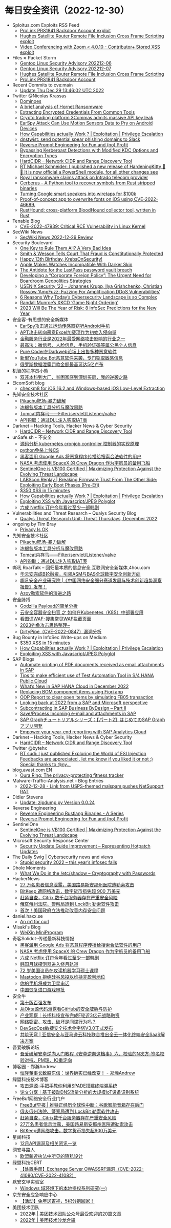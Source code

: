 # 每日安全资讯（2022-12-30）

- Sploitus.com Exploits RSS Feed
  - [ProLink PRS1841 Backdoor Account exploit](https://sploitus.com/exploit?id=PACKETSTORM:170342&utm_source=rss&utm_medium=rss)
  - [Hughes Satellite Router Remote File Inclusion Cross Frame Scripting exploit](https://sploitus.com/exploit?id=PACKETSTORM:170343&utm_source=rss&utm_medium=rss)
  - [Video Conferencing with Zoom < 4.0.10 - Contributor+ Stored XSS exploit](https://sploitus.com/exploit?id=WPEX-ID:FAD16C68-9F14-4866-B241-40468FB71494&utm_source=rss&utm_medium=rss)
- Files ≈ Packet Storm
  - [Gentoo Linux Security Advisory 202212-06](https://packetstormsecurity.com/files/170345/glsa-202212-06.txt)
  - [Gentoo Linux Security Advisory 202212-07](https://packetstormsecurity.com/files/170344/glsa-202212-07.txt)
  - [Hughes Satellite Router Remote File Inclusion Cross Frame Scripting](https://packetstormsecurity.com/files/170343/ZSL-2022-5743.txt)
  - [ProLink PRS1841 Backdoor Account](https://packetstormsecurity.com/files/170342/prolinkprs1841-poc.txt)
- Recent Commits to cve:main
  - [Update Thu Dec 29 13:46:02 UTC 2022](https://github.com/trickest/cve/commit/015f41f51c10ade203ca63f31be4c341db6fd25c)
- Twitter @Nicolas Krassas
  - [Dominoes](https://twitter.com/Dinosn/status/1608515406192328708)
  - [A brief analysis of Hornet Ransomware](https://twitter.com/Dinosn/status/1608515274625658880)
  - [Extracting Encrypted Credentials From Common Tools](https://twitter.com/Dinosn/status/1608515207432704002)
  - [Crypto trading platform 3Commas admits massive API key leak](https://twitter.com/Dinosn/status/1608515177103728642)
  - [EarSpy Attack Can Use Motion Sensors Data to Pry on Android Devices](https://twitter.com/Dinosn/status/1608461511395102720)
  - [How Capabilities actually Work ? | Exploitation | Privilege Escalation](https://twitter.com/Dinosn/status/1608461469359964162)
  - [dnstwist: send potential spear phishing domains to Slack](https://twitter.com/Dinosn/status/1608460612560097280)
  - [Reverse Prompt Engineering for Fun and (no) Profit](https://twitter.com/Dinosn/status/1608433689725374464)
  - [Bypassing Kerberoast Detections with Modified KDC Options and Encryption Types](https://twitter.com/Dinosn/status/1608413099455041537)
  - [HardCIDR – Network CIDR and Range Discovery Tool](https://twitter.com/Dinosn/status/1608378261213675520)
  - [RT Michael Schneider: I published a new release of HardeningKitty 🚀😺 It is now official a PowerShell module, for all other changes see](https://twitter.com/0x6d69636b/status/1608355042234351616)
  - [Royal ransomware claims attack on Intrado telecom provider](https://twitter.com/Dinosn/status/1608346512752271360)
  - [Cerberus - A Python tool to recover symbols from Rust stripped binaries](https://twitter.com/Dinosn/status/1608346395261419521)
  - [Turning Google smart speakers into wiretaps for $100k](https://twitter.com/Dinosn/status/1608346368350867457)
  - [Proof-of-concept app to overwrite fonts on iOS using CVE-2022-46689.](https://twitter.com/Dinosn/status/1608340193555382272)
  - [RustHound: cross-platform BloodHound collector tool, written in Rust](https://twitter.com/Dinosn/status/1608340006455726080)
- Tenable Blog
  - [CVE-2022-47939: Critical RCE Vulnerability in Linux Kernel](https://www.tenable.com/blog/cve-2022-47939-critical-rce-vulnerability-in-linux-kernel)
- SecWiki News
  - [SecWiki News 2022-12-29 Review](http://www.sec-wiki.com/?2022-12-29)
- Security Boulevard
  - [One Key to Rule Them All? A Very Bad Idea](https://securityboulevard.com/2022/12/one-key-to-rule-them-all-a-very-bad-idea/)
  - [Smith & Wesson Tells Court That Fraud is Constitutionally Protected](https://securityboulevard.com/2022/12/smith-wesson-tells-court-that-fraud-is-constitutionally-protected/)
  - [Happy 13th Birthday, KrebsOnSecurity!](https://securityboulevard.com/2022/12/happy-13th-birthday-krebsonsecurity/)
  - [Apple Makes Watches Incompatible With Darker Skin](https://securityboulevard.com/2022/12/apple-makes-watches-incompatible-with-darker-skin/)
  - [The Antidote for the LastPass password vault breach](https://securityboulevard.com/2022/12/the-antidote-for-the-lastpass-password-vault-breach/)
  - [Developing a “Corporate Foreign Policy”: The Urgent Need for Boardroom Geopolitics Strategies](https://securityboulevard.com/2022/12/developing-a-corporate-foreign-policy-the-urgent-need-for-boardroom-geopolitics-strategies/)
  - [USENIX Security ’22 – Johannes Krupp, Ilya Grishchenko, Christian Rossow ‘AmpFuzz: Fuzzing For Amplification DDoS Vulnerabilities’](https://securityboulevard.com/2022/12/usenix-security-22-johannes-krupp-ilya-grishchenko-christian-rossow-ampfuzz-fuzzing-for-amplification-ddos-vulnerabilities/)
  - [6 Reasons Why Today’s Cybersecurity Landscape is so Complex](https://securityboulevard.com/2022/12/6-reasons-why-todays-cybersecurity-landscape-is-so-complex/)
  - [Randall Munroe’s XKCD ‘Game Night Ordering’](https://securityboulevard.com/2022/12/randall-munroes-xkcd-game-night-ordering/)
  - [2023 Will Be The Year of Risk: 8 InfoSec Predictions for the New Year](https://securityboulevard.com/2022/12/2023-will-be-the-year-of-risk-8-infosec-predictions-for-the-new-year/)
- 安全客-有思想的安全新媒体
  - [EarSpy攻击通过运动传感器窃听Android手机](https://www.anquanke.com/post/id/284794)
  - [APT攻击转向恶意Excel加载项作为初始入侵向量](https://www.anquanke.com/post/id/284790)
  - [金融服务行业是2022年最受网络攻击影响的行业之一](https://www.anquanke.com/post/id/284787)
  - [最高法：微信号、人脸信息、手机验证码等属公民个人信息](https://www.anquanke.com/post/id/284785)
  - [Pure Coder在Darkweb论坛上出售多种恶意软件](https://www.anquanke.com/post/id/284782)
  - [新型YouTube Bot恶意软件来袭，专门窃取敏感信息](https://www.anquanke.com/post/id/284778)
  - [俄罗斯数据泄露罚款金额最高可达5亿卢布](https://www.anquanke.com/post/id/284770)
- 机智的程序员小熊
  - [双非本科到大厂，贫困家庭到深圳买房，我的逆袭之路](https://coding3min.com/2180.html)
- ElcomSoft blog
  - [checkm8 for iOS 16.2 and Windows-based iOS Low-Level Extraction](https://blog.elcomsoft.com/2022/12/checkm8-for-ios-16-2-and-windows-based-ios-low-level-extraction/)
- 先知安全技术社区
  - [Pikachu靶场-暴力破解](https://xz.aliyun.com/t/11992)
  - [冰蝎各版本工具分析与魔改思路](https://xz.aliyun.com/t/11989)
  - [Tomcat内存马——Filter/servlet/Listener/valve](https://xz.aliyun.com/t/11988)
  - [API钩取：通过DLL注入钩取IAT表](https://xz.aliyun.com/t/11987)
- Darknet – Hacking Tools, Hacker News & Cyber Security
  - [HardCIDR – Network CIDR and Range Discovery Tool](https://www.darknet.org.uk/2022/12/hardcidr-network-cidr-and-range-discovery-tool/)
- unSafe.sh - 不安全
  - [源码分析 kubernetes cronjob controller 控制器的实现原理](https://buaq.net/go-143123.html)
  - [python免杀上线CS](https://buaq.net/go-143115.html)
  - [黑客滥用 Google Ads 将恶意程序传播给搜索合法软件的用户](https://buaq.net/go-143171.html)
  - [NASA 考虑使用 SpaceX 的 Crew Dragon 作为宇航员的备用飞船](https://buaq.net/go-143173.html)
  - [SentinelOne is VB100 Certified | Maximizing Protection Against the Evolving Threat Landscape](https://buaq.net/go-143060.html)
  - [LABScon Replay | Breaking Firmware Trust From The Other Side: Exploiting Early Boot Phases (Pre-Efi)](https://buaq.net/go-143062.html)
  - [$350 XSS in 15 minutes](https://buaq.net/go-143057.html)
  - [How Capabilities actually Work ? | Exploitation | Privilege Escalation](https://buaq.net/go-143058.html)
  - [Exploiting XSS with Javascript/JPEG Polyglot](https://buaq.net/go-143059.html)
  - [六成 Netflix 订户今年看过至少一部韩剧](https://buaq.net/go-143174.html)
- Vulnerabilities and Threat Research – Qualys Security Blog
  - [Qualys Threat Research Unit: Threat Thursdays, December 2022](https://blog.qualys.com/category/vulnerabilities-threat-research)
- ongoing by Tim Bray
  - [Privacy Is OK](https://www.tbray.org/ongoing/When/202x/2022/12/29/Privacy-is-OK)
- 先知安全技术社区
  - [Pikachu靶场-暴力破解](https://xz.aliyun.com/t/11992)
  - [冰蝎各版本工具分析与魔改思路](https://xz.aliyun.com/t/11989)
  - [Tomcat内存马——Filter/servlet/Listener/valve](https://xz.aliyun.com/t/11988)
  - [API钩取：通过DLL注入钩取IAT表](https://xz.aliyun.com/t/11987)
- 嘶吼 RoarTalk – 回归最本质的信息安全,互联网安全新媒体,4hou.com
  - [华云安完成B轮融资，引领ASM与BAS全球数字安全创新方向](https://www.4hou.com/posts/q8vp)
  - [嘶吼安全产业研究院 |《中国网络安全细分赛道发展与技术创新趋势洞察报告》发布！](https://www.4hou.com/posts/pV0V)
  - [Azov勒索软件的演进之路](https://www.4hou.com/posts/VZRz)
- 安全脉搏
  - [Godzilla Payload的简单分析](https://www.secpulse.com/archives/194369.html)
  - [云安全容器安全扫盲 之 如何在Kubenetes（K8S）中部署应用](https://www.secpulse.com/archives/194329.html)
  - [看图识WAF-搜集常见WAF拦截页面](https://www.secpulse.com/archives/194302.html)
  - [2023钓鱼攻击思路整理~](https://www.secpulse.com/archives/194290.html)
  - [DirtyPipe（CVE-2022-0847）漏洞分析](https://www.secpulse.com/archives/194277.html)
- Bug Bounty in InfoSec Write-ups on Medium
  - [$350 XSS in 15 minutes](https://infosecwriteups.com/350-xss-in-15-minutes-dcb74ad93d5f?source=rss----7b722bfd1b8d--bug_bounty)
  - [How Capabilities actually Work ? | Exploitation | Privilege Escalation](https://infosecwriteups.com/how-capabilities-actually-work-exploitation-privilege-escalation-536afee917ad?source=rss----7b722bfd1b8d--bug_bounty)
  - [Exploiting XSS with Javascript/JPEG Polyglot](https://infosecwriteups.com/exploiting-xss-with-javascript-jpeg-polyglot-4cff06f8201a?source=rss----7b722bfd1b8d--bug_bounty)
- SAP Blogs
  - [Automate printing of PDF documents received as email attachments in SAP](https://blogs.sap.com/2022/12/29/automate-printing-of-pdf-documents-received-as-email-attachments-in-sap/)
  - [Tips to make efficient use of Test Automation Tool in S/4 HANA Public Cloud](https://blogs.sap.com/2022/12/29/tips-to-make-efficient-use-of-test-automation-tool-in-s-4-hana-public-cloud/)
  - [What’s New in SAP HANA Cloud in December 2022](https://blogs.sap.com/2022/12/29/whats-new-in-sap-hana-cloud-in-december-2022/)
  - [Replacing BOM component items using Fiori app](https://blogs.sap.com/2022/12/29/replacing-bom-items-using-fiori-app/)
  - [OOP Report to clear open items by simulating FB05 transaction](https://blogs.sap.com/2022/12/29/oop-report-to-clear-open-items-by-simulating-fb05-transaction/)
  - [Looking back at 2022 from a SAP and Microsoft perspective](https://blogs.sap.com/2022/12/29/looking-back-at-2022-from-a-sap-and-microsoft-perspective/)
  - [Subcontracting in SAP Business  ByDesign – Part II](https://blogs.sap.com/2022/12/29/subcontracting-in-sap-business-bydesign-part-ii/)
  - [Save/Process Incoming e-mail and attachments in SAP](https://blogs.sap.com/2022/12/29/save-incoming-e-mail-attachments-in-sap-and-auto-print-on-printer/)
  - [SAP Graphチュートリアルシリーズ：【パート2】はじめてのSAP Graphアプリ開発](https://blogs.sap.com/2022/12/29/part-2-hello-graph-write-your-first-sap-graph-application-ja/)
  - [Empower your year-end reporting with SAP Analytics Cloud](https://blogs.sap.com/2022/12/29/empower-your-year-end-reporting-with-sap-analytics-cloud/)
- Darknet – Hacking Tools, Hacker News & Cyber Security
  - [HardCIDR – Network CIDR and Range Discovery Tool](https://www.darknet.org.uk/2022/12/hardcidr-network-cidr-and-range-discovery-tool/)
- Twitter @bytehx
  - [RT sudi: I just published Exploring the World of ESI Injection Feedbacks are appreciated , let me know if you liked it or not :) Special thanks to @ny...](https://twitter.com/sudhanshur705/status/1608399840068919297)
- blog.avast.com EN
  - [Oura Ring: The privacy-protecting fitness tracker](https://blog.avast.com/what-does-oura-ring-track-avast)
- Malware-Traffic-Analysis.net - Blog Entries
  - [2022-12-28 - Link from USPS-themed malspam pushes NetSupport RAT](https://www.malware-traffic-analysis.net/2022/12/28/index.html)
- Didier Stevens
  - [Update: zipdump.py Version 0.0.24](https://blog.didierstevens.com/2022/12/29/update-zipdump-py-version-0-0-24/)
- Reverse Engineering
  - [Reverse Engineering Rustlang Binaries - A Series](https://www.reddit.com/r/ReverseEngineering/comments/zyapdo/reverse_engineering_rustlang_binaries_a_series/)
  - [Reverse Prompt Engineering for Fun and (no) Profit](https://www.reddit.com/r/ReverseEngineering/comments/zy1b9u/reverse_prompt_engineering_for_fun_and_no_profit/)
- SentinelOne
  - [SentinelOne is VB100 Certified | Maximizing Protection Against the Evolving Threat Landscape](https://www.sentinelone.com/blog/sentinelone-is-vb100-certified-maximizing-protection-against-the-evolving-threat-landscape/)
- Microsoft Security Response Center
  - [Security Update Guide Improvement – Representing Hotpatch Updates](https://msrc-blog.microsoft.com/2022/12/29/security-update-guide-improvement-representing-hotpatch-updates/)
- The Daily Swig | Cybersecurity news and views
  - [Stupid security 2022 – this year’s infosec fails](https://portswigger.net/daily-swig/stupid-security-2022-this-years-infosec-fails)
- Dhole Moments
  - [What We Do in the /etc/shadow – Cryptography with Passwords](https://soatok.blog/2022/12/29/what-we-do-in-the-etc-shadow-cryptography-with-passwords/)
- HackerNews
  - [27 万名患者信息泄露，美国路易斯安那州医院遭勒索攻击](https://hackernews.cc/archives/42964)
  - [BitKeep 遭网络攻击，数字货币损失超 900 万美元](https://hackernews.cc/archives/42961)
  - [赶紧自查，Citrix 数千台服务器存在严重安全风险](https://hackernews.cc/archives/42955)
  - [俄亥俄州法院、警察局遭到 LockBit 勒索软件攻击](https://hackernews.cc/archives/42952)
  - [首次！美国政府立法推动改善内存安全问题](https://hackernews.cc/archives/42949)
- daniel.haxx.se
  - [An m1 for curl](https://daniel.haxx.se/blog/2022/12/30/an-m1-for-curl/)
- Misaki's Blog
  - [WeiXin MiniProgram](https://misakikata.github.io/2022/12/WeiXin-MiniProgram/)
- 奇客Solidot–传递最新科技情报
  - [黑客滥用 Google Ads 将恶意程序传播给搜索合法软件的用户](https://www.solidot.org/story?sid=73770)
  - [NASA 考虑使用 SpaceX 的 Crew Dragon 作为宇航员的备用飞船](https://www.solidot.org/story?sid=73769)
  - [六成 Netflix 订户今年看过至少一部韩剧](https://www.solidot.org/story?sid=73768)
  - [韩国月球探测器进入绕月轨道](https://www.solidot.org/story?sid=73767)
  - [72 岁美国议员在攻读机器学习硕士课程](https://www.solidot.org/story?sid=73766)
  - [Mastodon 拒绝硅谷风投以维持非盈利地位](https://www.solidot.org/story?sid=73765)
  - [你的手机将成为卫星电话](https://www.solidot.org/story?sid=73764)
  - [中国恢复进口游戏审批](https://www.solidot.org/story?sid=73763)
- 安全牛
  - [第十版百强发布](https://www.aqniu.com/focus/jiaodiantu/92677.html)
  - [从Okta源代码泄露看GitHub的安全威胁与防护](https://www.aqniu.com/hometop/92658.html)
  - [产业观察｜长扬科技宣布完成F轮近3亿元战略融资](https://www.aqniu.com/homenews/92650.html)
  - [网络窃密、攻击、破坏是间谍行为吗？](https://www.aqniu.com/homenews/92651.html)
  - [DevSecOps敏捷安全技术金字塔V3.0正式发布](https://www.aqniu.com/vendor/92649.html)
  - [共筑天穹 | 亚信安全与亚马逊云科技联合推出全云一体化终端安全SaaS解决方案](https://www.aqniu.com/vendor/92640.html)
- 吾爱破解论坛
  - [吾爱破解安卓逆向入门教程《安卓逆向这档事》六、校验的N次方-签名校验对抗、PM理、IO重定向](https://mp.weixin.qq.com/s?__biz=MjM5Mjc3MDM2Mw==&mid=2651138693&idx=1&sn=a09896ce9c1aa5e7194600ff7ca011e9&chksm=bd50bad18a2733c7c536438f5181eb3d73a57c0349e010fda23d7973cb0ebf272f15b82be56a&scene=58&subscene=0#rd)
- 博客园 - 郑瀚Andrew
  - [恒隆董事长致股东信：世界确实已经改变！ - 郑瀚Andrew](https://www.cnblogs.com/LittleHann/p/17010305.html)
- 绿盟科技技术博客
  - [攻击溯源-手把手教你利用SPADE搭建终端溯系统](http://blog.nsfocus.net/spade/)
  - [论文分享｜基于被动DNS流量分析的大规模IoT设备识别系统](http://blog.nsfocus.net/dns/)
- FreeBuf网络安全行业门户
  - [FreeBuf早报 | 推特正经历全球性中断；谷歌智能音箱存在后门](https://www.freebuf.com/news/353885.html)
  - [俄亥俄州法院、警察局遭到 LockBit 勒索软件攻击](https://www.freebuf.com/news/353816.html)
  - [赶紧自查，Citrix数千台服务器存在严重安全风险](https://www.freebuf.com/news/353804.html)
  - [27万名患者信息泄露，美国路易斯安那州医院遭勒索攻击](https://www.freebuf.com/news/353798.html)
  - [BitKeep遭网络攻击，数字货币损失超900万美元](https://www.freebuf.com/news/353792.html)
- 星阑科技
  - [12月API漏洞及相关资讯一览](https://mp.weixin.qq.com/s?__biz=Mzg5NjEyMjA5OQ==&mid=2247496812&idx=1&sn=a471fd83df5ea6c4d53cc2e86c2cdff4&chksm=c00759f0f770d0e64fc60f3c677050aa7c623003aff223bb6b57abf9f48aef23082347ffb2bc&scene=58&subscene=0#rd)
- 网安寻路人
  - [欧盟新近执法中所见的隐私设计](https://mp.weixin.qq.com/s?__biz=MzIxODM0NDU4MQ==&mid=2247497616&idx=1&sn=ffd1ade3e2af53cfc90edbaa72ef1f29&chksm=97e94a7aa09ec36ca0bc5d3e8d1f7a8880af481fde381b9e9d8e7444c6ce8bf97642f3f87dbc&scene=58&subscene=0#rd)
- 绿盟科技CERT
  - [【处置手册】Exchange Server OWASSRF漏洞（CVE-2022-41080/CVE-2022-41082）](https://mp.weixin.qq.com/s?__biz=Mzk0MjE3ODkxNg==&mid=2247487943&idx=1&sn=e8915ac33599559dbea5d2a06abcd9f6&chksm=c2c646ccf5b1cfda90e2c0fbc3ffce4505f0c14ce5ef6d24c8c107bd6c3f0358c1b553be687c&scene=58&subscene=0#rd)
- 默安玄甲实验室
  - [Windows 域环境下的本地提权系列研究(一)](https://mp.weixin.qq.com/s?__biz=MzkzNjI2MzgzOA==&mid=2247485148&idx=1&sn=fa5b955d4bd9cff1c8e5235cf2165f3b&chksm=c2a02f2df5d7a63b3de6d3ccf13481d9c70aa93b0ec2cee7c1c7c445e629c692189e7d265184&scene=58&subscene=0#rd)
- 京东安全应急响应中心
  - [【活动】兔年送吉祥，5积分抱回家！](https://mp.weixin.qq.com/s?__biz=MjM5OTk2MTMxOQ==&mid=2727835301&idx=1&sn=88e0ced462987711ca6b1275a1a60d10&chksm=8050a12db727283b579c5e69017c11ed7108a61c46112064d9548464f402116df25a8fa543ba&scene=58&subscene=0#rd)
- 美团技术团队
  - [2022年 | 美团技术团队公众号最受欢迎的20篇文章](https://mp.weixin.qq.com/s?__biz=MjM5NjQ5MTI5OA==&mid=2651772327&idx=1&sn=cc6cbef2dbbc2e34f575a27fa8deb687&chksm=bd120cea8a6585fc843b88121aff5f95b91206844586958908b09b5c3b8c660a2889fc70a85c&scene=58&subscene=0#rd)
  - [2022年 | 美团技术沙龙合辑](https://mp.weixin.qq.com/s?__biz=MjM5NjQ5MTI5OA==&mid=2651772327&idx=2&sn=95978f4431259eb71580e723997bbbcc&chksm=bd120cea8a6585fc3548a78f0e720e1ee2c4d3ba1e658cf9182d3e8609239f68bf64a57c56e5&scene=58&subscene=0#rd)
